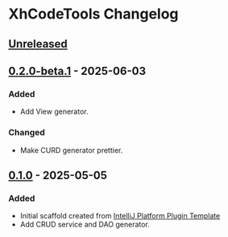 <!-- Keep a Changelog guide -> https://keepachangelog.com -->

# XhCodeTools Changelog

## [Unreleased]

## [0.2.0-beta.1] - 2025-06-03

### Added

- Add View generator.

### Changed

- Make CURD generator prettier.

## [0.1.0] - 2025-05-05

### Added

- Initial scaffold created from [IntelliJ Platform Plugin Template](https://github.com/JetBrains/intellij-platform-plugin-template)
- Add CRUD service and DAO generator.

[Unreleased]: https://github.com/etnAtker/XhCodeTools/compare/v0.2.0-beta.1...HEAD
[0.2.0-beta.1]: https://github.com/etnAtker/XhCodeTools/compare/v0.2.0...v0.2.0-beta.1
[0.1.0]: https://github.com/etnAtker/XhCodeTools/commits/v0.1.0
